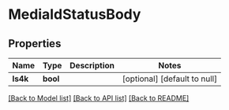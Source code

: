 # MediaIdStatusBody

## Properties
Name | Type | Description | Notes
------------ | ------------- | ------------- | -------------
**Is4k** | **bool** |  | [optional] [default to null]

[[Back to Model list]](../README.md#documentation-for-models) [[Back to API list]](../README.md#documentation-for-api-endpoints) [[Back to README]](../README.md)

